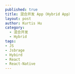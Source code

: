 ```yaml
--- 
published: true
title: 混合开发 App（Hybrid App）
layout: post
author: Kurtis Hu
category: 
  - 混合开发
  - Hybrid
tags: 
- JS
- Jsbrage
- Hybird
- React
- React-Native
---
```



<br/>
